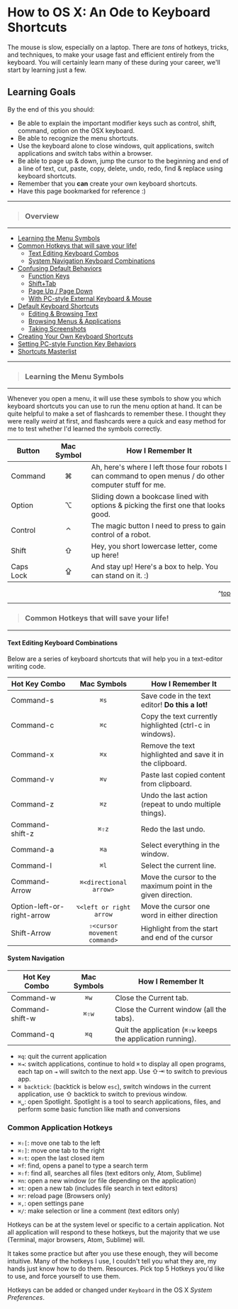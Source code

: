 

# How to OS X: An Ode to Keyboard Shortcuts

The mouse is slow, especially on a laptop. There are *tons* of hotkeys, tricks, and techniques, to make your usage fast and efficient entirely from the keyboard. You will certainly learn many of these during your career, we'll start by learning just a few.  

## Learning Goals
By the end of this you should:
*  Be able to explain the important modifier keys such as control, shift, command, option on the OSX keyboard.
*  Be able to recognize the menu shortcuts.
*  Use the keyboard alone to close windows, quit applications, switch applications and switch tabs within a browser.
*  Be able to page up & down, jump the cursor to the beginning and end of a line of text, cut, paste, copy, delete, undo, redo, find & replace using keyboard shortcuts.  
*  Remember that you **can** create your own keyboard shortcuts.  
*  Have this page bookmarked for reference :)


<a id="#overview"></a>
- - -
> ### Overview ###
- - -

* [Learning the Menu Symbols](#learning-the-menu-symbols)
* [Common Hotkeys that will save your life!](#common-hotkeys)
	* [Text Editing Keyboard Combos](#text-keyboard-combos)
	* [System Navigation Keyboard Combinations](#sys-navigation-combos)
* [Confusing Default Behaviors](#confusing-default-behaviors)
   * [Function Keys](#function-keys)
   * [Shift+Tab](#shifttab)
   * [Page Up / Page Down](#page-up-page-down-home-end)
   * [With PC-style External Keyboard & Mouse](#using-an-external-keyboard)
* [Default Keyboard Shortcuts](#default-keyboard-shortcuts)
   * [Editing & Browsing Text](#editing--browsing-text)
   * [Browsing Menus & Applications](#browsing-menus--applications)
   * [Taking Screenshots](#taking-screenshots)
* [Creating Your Own Keyboard Shortcuts](#creating-your-own-keyboard-shortcuts)
* [Setting PC-style Function Key Behaviors](#restoring-default-pc-function-key-behaviors)
* [Shortcuts Masterlist](#masterlist-of-shortcuts)

<a id="#learning-the-menu-symbols"></a>
- - -
> ### Learning the Menu Symbols ###
- - -

Whenever you open a menu, it will use these symbols to show you which keyboard shortcuts you can use to run the menu option at hand. It can be quite helpful to make a set of flashcards to remember these. I thought they were really _weird_ at first, and flashcards were a quick and easy method for me to test whether I'd learned the symbols correctly. 

Button | Mac Symbol | How I Remember It
-------|:----------:|------------------
Command | ⌘ | Ah, here's where I left those four robots I can command to open menus / do other computer stuff for me.
Option | ⌥ | Sliding down a bookcase lined with options & picking the first one that looks good.
Control | ⌃ | The magic button I need to press to gain control of a robot.
Shift | ⇧ | Hey, you short lowercase letter, come up here!
Caps Lock | ⇪ | And stay up! Here's a box to help. You can stand on it. :)

<div align="right">^<a href="#overview">top</a></div>

<a id="#common-hotkeys"></a>
<a id="#text-keyboard-combos"></a>
- - -
> ### Common Hotkeys that will save your life! ###
- - -

#### Text Editing Keyboard Combinations

Below are a series of keyboard shortcuts that will help you in a text-editor writing code.

Hot Key Combo | Mac Symbols | How I Remember It
--------|:----------:|------------------
Command-s  | `⌘s` | Save code in the text editor!  **Do this a lot!**
Command-c  | `⌘c` | Copy the text currently highlighted (ctrl-c in windows).
Command-x  | `⌘x` | Remove the text highlighted and save it in the clipboard.
Command-v  | `⌘v` | Paste last copied content from clipboard.  
Command-z  | `⌘z` | Undo the last action (repeat to undo multiple things). 
Command-shift-z | `⌘⇧z` | Redo the last undo.
Command-a  | `⌘a` | Select everything in the window.
Command-l  | `⌘l`| Select the current line.
Command-Arrow | `⌘<directional arrow>` | Move the cursor to the maximum point in the given direction.  
Option-left-or-right-arrow | `⌥<left or right arrow` | Move the cursor one word in either direction
Shift-Arrow | `⇧<cursor movement command>` | Highlight from the start and end of the cursor

#### System Navigation
Hot Key Combo | Mac Symbols | How I Remember It
--------|:----------:|------------------
Command-w | `⌘w`     | Close the Current tab.
Command-shift-w | `⌘⇧w`     | Close the Current window (all the tabs).
Command-q | `⌘q`     | Quit the application (`⌘⇧w` keeps the application running).


- `⌘q`: quit the current application
- `⌘⇥`: switch applications, continue to hold `⌘` to display all open programs, each tap on `⇥` will switch to the next app. Use ⇧⇥ to switch to previous app.
- `⌘ backtick`: (backtick is below `esc`), switch windows in the current application, use ⇧ backtick to switch to previous window.
- `⌘␣`: open Spotlight. Spotlight is a tool to search applications, files, and perform some basic function like math and conversions

### Common Application Hotkeys
- `⌘⇧[`: move one tab to the left
- `⌘⇧]`: move one tab to the right
- `⌘⇧t`: open the last closed item
- `⌘f`: find, opens a panel to type a search term
- `⌘⇧f`: find all, searches all files (text editors only, Atom, Sublime)
- `⌘n`: open a new window (or file depending on the application)
- `⌘t`: open a new tab (includes file search in text editors)
- `⌘r`: reload page (Browsers only)
- `⌘,`: open settings pane
- `⌘/`: make selection or line a comment (text editors only)

Hotkeys can be at the system level or specific to a certain application. Not all application will respond to these hotkeys, but the majority that we use (Terminal, major browsers, Atom, Sublime) will.

It takes some practice but after you use these enough, they will become intuitive. Many of the hotkeys I use, I couldn't tell you what they are, my hands just know how to do them.
Resources. Pick top 5 Hotkeys you'd like to use, and force yourself to use them.

Hotkeys can be added or changed under `Keyboard` in the OS X _System Preferences_.
